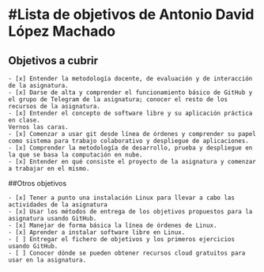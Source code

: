 #Lista de objetivos de Antonio David López Machado
============================

## Objetivos a cubrir

    - [x] Entender la metodología docente, de evaluación y de interacción de la asignatura.
    - [x] Darse de alta y comprender el funcionamiento básico de GitHub y el grupo de Telegram de la asignatura; conocer el resto de los recursos de la asignatura.
    - [x] Entender el concepto de software libre y su aplicación práctica en clase.
    Vernos las caras.
    - [x] Comenzar a usar git desde línea de órdenes y comprender su papel como sistema para trabajo colaborativo y despliegue de aplicaciones.
    - [x] Comprender la metodología de desarrollo, prueba y despliegue en la que se basa la computación en nube.
    - [x] Entender en qué consiste el proyecto de la asignatura y comenzar a trabajar en el mismo.

##Otros objetivos

    - [x] Tener a punto una instalación Linux para llevar a cabo las actividades de la asignatura
    - [x] Usar los métodos de entrega de los objetivos propuestos para la asignatura usando GitHub.
    - [x] Manejar de forma básica la línea de órdenes de Linux.
    - [x] Aprender a instalar software libre en Linux.
    - [ ] Entregar el fichero de objetivos y los primeros ejercicios usando GitHub.
    - [ ] Conocer dónde se pueden obtener recursos cloud gratuitos para usar en la asignatura.
